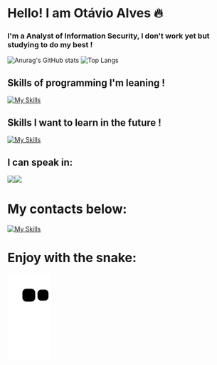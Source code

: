 
# Hello! I am Otávio Alves 🔥
### I'm a Analyst of Information Security, I don't work yet but studying to do my best !
![Anurag's GitHub stats](https://github-readme-stats.vercel.app/api?username=DevOtavioAlves&show_icons=true&theme=shadow_red)
![Top Langs](https://github-readme-stats.vercel.app/api/top-langs/?username=DevOtavioAlves&theme=shadow_red&layout=compact)

## Skills of programming I'm leaning !

[![My Skills](https://skillicons.dev/icons?i=kali,java,mysql,lua)](https://skillicons.dev)

## Skills I want to learn in the future !

[![My Skills](https://skillicons.dev/icons?i=php,html,py,js,cpp,cs,c,arduino)](https://skillicons.dev)

## I can speak in:

<img src="https://hatscripts.github.io/circle-flags/flags/gb.svg" width="48"><img src="https://hatscripts.github.io/circle-flags/flags/br.svg" width="48">

# My contacts below:

[![My Skills](https://skillicons.dev/icons?i=discord,github)](https://linktr.ee/sh00ting)

# Enjoy with the snake:

![snake gif](https://github.com/DevOtavioAlves/DevOtavioAlves/blob/output/github-contribution-grid-snake-dark.svg)
